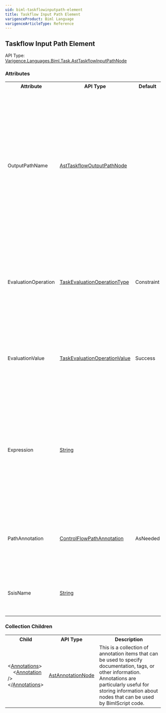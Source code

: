 ```yaml
---
uid: biml-taskflowinputpath-element
title: Taskflow Input Path Element
varigenceProduct: Biml Language
varigenceArticleType: Reference
---
```

## Taskflow Input Path Element<div class="AssemblyInfoGroup"><div class="CrossReferenceGroup"><div class="CrossReferenceHeader">API Type:</div><div class="CrossReferenceValue"><a href="../api-reference/Varigence.Languages.Biml.Task.AstTaskflowInputPathNode.html">Varigence.Languages.Biml.Task.AstTaskflowInputPathNode</a></div></div></div><div class="AttributeGroup"><h3>Attributes</h3><table id="AttributeList" class="AttributeList"><tbody><tr><th class="AttributeNameColumnHeader">Attribute</th><th class="AttributeTypeColumnHeader">API Type</th><th class="AttributeDefaultColumnHeader">Default</th><th class="AttributeSummaryColumnHeader">Description</th></tr><tr class="ad0"><td class="AttributeName">OutputPathName</td><td class="AttributeType"><a href="../api-reference/Varigence.Languages.Biml.Task.AstTaskflowOutputPathNode.html">AstTaskflowOutputPathNode</a></td><td class="AttributeDefault">&nbsp;</td><td class="AttributeSummary"><div class ="SummaryItem">Specifies the name of the output path to which this input path is bound.  Control flow will transfer to this input path when the precendence constraint conditions on the specified output path have been satisfied. This is a required reference to an existing definiton.</div></td></tr><tr class="ad1"><td class="AttributeName">EvaluationOperation</td><td class="AttributeType"><a href="../api-reference/Varigence.Languages.Biml.Task.TaskEvaluationOperationType.html">TaskEvaluationOperationType</a></td><td class="AttributeDefault">Constraint</td><td class="AttributeSummary"><div class ="SummaryItem">Specifies the evaluation operation type selected from a list of evaluation operation types supported by Sql Sever Integration Services. </div></td></tr><tr class="ad0"><td class="AttributeName">EvaluationValue</td><td class="AttributeType"><a href="../api-reference/Varigence.Languages.Biml.Task.TaskEvaluationOperationValue.html">TaskEvaluationOperationValue</a></td><td class="AttributeDefault">Success</td><td class="AttributeSummary"><div class ="SummaryItem">Specifies the evaluation value type selected from a list of evaluation value types supported by Sql Sever Integration Services. </div></td></tr><tr class="ad1"><td class="AttributeName">Expression</td><td class="AttributeType"><a href="https://msdn.microsoft.com/en-us/library/System.String.aspx">String</a></td><td class="AttributeDefault">&nbsp;</td><td class="AttributeSummary"><div class ="SummaryItem">Specifies the expression that must be satisfied on the specified output path in order for control flow to be transferred to this input path.  The expression must be provided in SSIS expression syntax. </div></td></tr><tr class="ad0"><td class="AttributeName">PathAnnotation</td><td class="AttributeType"><a href="../api-reference/Varigence.Languages.Biml.Task.ControlFlowPathAnnotation.html">ControlFlowPathAnnotation</a></td><td class="AttributeDefault">AsNeeded</td><td class="AttributeSummary"><div class ="SummaryItem">Specifies the path annotation mode that should be used for the target precedence constraint input path. </div></td></tr><tr class="ad1"><td class="AttributeName">SsisName</td><td class="AttributeType"><a href="https://msdn.microsoft.com/en-us/library/System.String.aspx">String</a></td><td class="AttributeDefault">&nbsp;</td><td class="AttributeSummary"><div class ="SummaryItem">Specifies the name of the object to be used in DTSX package emission. </div></td></tr></tbody></table></div><div class="ChildGroup">### Collection Children<table id="ChildList" class="ChildList"><tbody><tr><th class="ChildNameColumnHeader">Child</th><th class="ChildTypeColumnHeader">API Type</th><th class="ChildSummaryColumnHeader">Description</th></tr><tr class="cd0"><td class="ChildName"><span class="punc">&lt;</span><a href=Varigence.Languages.Biml.AstNode_Annotations.html">Annotations</a><span class="punc">&gt;</span><br />&nbsp;&nbsp;&nbsp;&nbsp;<span class="punc">&lt;</span><a href=Varigence.Languages.Biml.AstAnnotationNode.html">Annotation</a> <span class="punc">/&gt;</span><br /><span class="punc">&lt;/</span><a href=Varigence.Languages.Biml.AstNode_Annotations.html">Annotations</a><span class="punc">&gt;</span></td><td class="ChildType"><a href="../api-reference/Varigence.Languages.Biml.AstAnnotationNode.html">AstAnnotationNode</a></td><td class="ChildSummary"><div class ="SummaryItem">This is a collection of annotation items that can be used to specify documentation, tags, or other information.  Annotations are particularly useful for storing information about nodes that can be used by BimlScript code. </div> </td></tr></tbody></table></div>